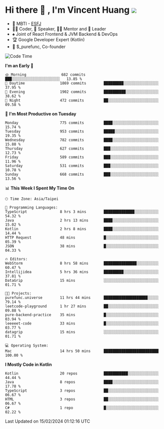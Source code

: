 # Hi there 👋 , I'm Vincent Huang ![](https://komarev.com/ghpvc/?username=Jian-Min-Huang)
- 👀 MBTI - [ESFJ](https://www.16personalities.com/esfj-personality)
- 👨‍💻 Coder, 🎤 Speaker, 👨‍🏫 Mentor and 🚀 Leader
- ♠️ Joint of React Frontend & JVM Backend & DevOps
- 🏆 Google Developer Expert (Kotlin)
- 💼 $_purefunc, Co-founder

<!--START_SECTION:waka-->
![Code Time](http://img.shields.io/badge/Code%20Time-3%2C384%20hrs%2035%20mins-blue)

**I'm an Early 🐤** 

```text
🌞 Morning                682 commits         ███░░░░░░░░░░░░░░░░░░░░░░   13.85 % 
🌆 Daytime                1869 commits        █████████░░░░░░░░░░░░░░░░   37.95 % 
🌃 Evening                1902 commits        ██████████░░░░░░░░░░░░░░░   38.62 % 
🌙 Night                  472 commits         ██░░░░░░░░░░░░░░░░░░░░░░░   09.58 % 
```
📅 **I'm Most Productive on Tuesday** 

```text
Monday                   775 commits         ████░░░░░░░░░░░░░░░░░░░░░   15.74 % 
Tuesday                  953 commits         █████░░░░░░░░░░░░░░░░░░░░   19.35 % 
Wednesday                782 commits         ████░░░░░░░░░░░░░░░░░░░░░   15.88 % 
Thursday                 627 commits         ███░░░░░░░░░░░░░░░░░░░░░░   12.73 % 
Friday                   589 commits         ███░░░░░░░░░░░░░░░░░░░░░░   11.96 % 
Saturday                 531 commits         ███░░░░░░░░░░░░░░░░░░░░░░   10.78 % 
Sunday                   668 commits         ███░░░░░░░░░░░░░░░░░░░░░░   13.56 % 
```


📊 **This Week I Spent My Time On** 

```text
🕑︎ Time Zone: Asia/Taipei

💬 Programming Languages: 
TypeScript               8 hrs 3 mins        ██████████████░░░░░░░░░░░   54.32 % 
Java                     2 hrs 13 mins       ████░░░░░░░░░░░░░░░░░░░░░   15.02 % 
Kotlin                   2 hrs 8 mins        ████░░░░░░░░░░░░░░░░░░░░░   14.44 % 
HTTP Request             48 mins             █░░░░░░░░░░░░░░░░░░░░░░░░   05.39 % 
JSON                     38 mins             █░░░░░░░░░░░░░░░░░░░░░░░░   04.33 % 

🔥 Editors: 
WebStorm                 8 hrs 58 mins       ███████████████░░░░░░░░░░   60.47 % 
Intellijidea             5 hrs 36 mins       █████████░░░░░░░░░░░░░░░░   37.81 % 
DataGrip                 15 mins             ░░░░░░░░░░░░░░░░░░░░░░░░░   01.71 % 

🐱‍💻 Projects: 
purefunc.universe        11 hrs 44 mins      ████████████████████░░░░░   79.14 % 
leetcode-playground      1 hr 27 mins        ██░░░░░░░░░░░░░░░░░░░░░░░   09.88 % 
pure-backend-practice    35 mins             █░░░░░░░░░░░░░░░░░░░░░░░░   03.94 % 
leeeeet-code             33 mins             █░░░░░░░░░░░░░░░░░░░░░░░░   03.77 % 
datagrip                 15 mins             ░░░░░░░░░░░░░░░░░░░░░░░░░   01.71 % 

💻 Operating System: 
Mac                      14 hrs 50 mins      █████████████████████████   100.00 % 
```

**I Mostly Code in Kotlin** 

```text
Kotlin                   20 repos            ███████████░░░░░░░░░░░░░░   44.44 % 
Java                     8 repos             ████░░░░░░░░░░░░░░░░░░░░░   17.78 % 
TypeScript               3 repos             ██░░░░░░░░░░░░░░░░░░░░░░░   06.67 % 
HTML                     3 repos             ██░░░░░░░░░░░░░░░░░░░░░░░   06.67 % 
C#                       1 repo              █░░░░░░░░░░░░░░░░░░░░░░░░   02.22 % 
```




 Last Updated on 15/02/2024 01:12:16 UTC
<!--END_SECTION:waka-->
